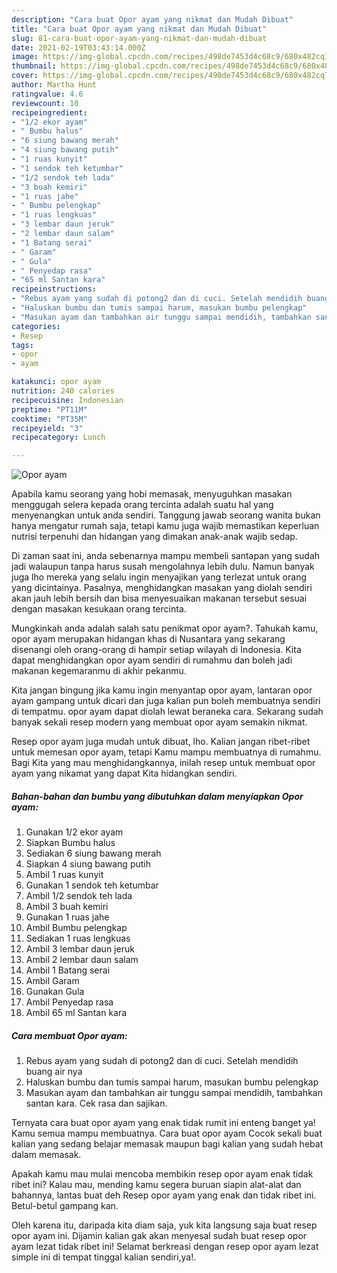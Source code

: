 ```yaml
---
description: "Cara buat Opor ayam yang nikmat dan Mudah Dibuat"
title: "Cara buat Opor ayam yang nikmat dan Mudah Dibuat"
slug: 81-cara-buat-opor-ayam-yang-nikmat-dan-mudah-dibuat
date: 2021-02-19T03:43:14.000Z
image: https://img-global.cpcdn.com/recipes/498de7453d4c68c9/680x482cq70/opor-ayam-foto-resep-utama.jpg
thumbnail: https://img-global.cpcdn.com/recipes/498de7453d4c68c9/680x482cq70/opor-ayam-foto-resep-utama.jpg
cover: https://img-global.cpcdn.com/recipes/498de7453d4c68c9/680x482cq70/opor-ayam-foto-resep-utama.jpg
author: Martha Hunt
ratingvalue: 4.6
reviewcount: 10
recipeingredient:
- "1/2 ekor ayam"
- " Bumbu halus"
- "6 siung bawang merah"
- "4 siung bawang putih"
- "1 ruas kunyit"
- "1 sendok teh ketumbar"
- "1/2 sendok teh lada"
- "3 buah kemiri"
- "1 ruas jahe"
- " Bumbu pelengkap"
- "1 ruas lengkuas"
- "3 lembar daun jeruk"
- "2 lembar daun salam"
- "1 Batang serai"
- " Garam"
- " Gula"
- " Penyedap rasa"
- "65 ml Santan kara"
recipeinstructions:
- "Rebus ayam yang sudah di potong2 dan di cuci. Setelah mendidih buang air nya"
- "Haluskan bumbu dan tumis sampai harum, masukan bumbu pelengkap"
- "Masukan ayam dan tambahkan air tunggu sampai mendidih, tambahkan santan kara. Cek rasa dan sajikan."
categories:
- Resep
tags:
- opor
- ayam

katakunci: opor ayam 
nutrition: 240 calories
recipecuisine: Indonesian
preptime: "PT11M"
cooktime: "PT35M"
recipeyield: "3"
recipecategory: Lunch

---
```



![Opor ayam](https://img-global.cpcdn.com/recipes/498de7453d4c68c9/680x482cq70/opor-ayam-foto-resep-utama.jpg)

Apabila kamu seorang yang hobi memasak, menyuguhkan masakan menggugah selera kepada orang tercinta adalah suatu hal yang menyenangkan untuk anda sendiri. Tanggung jawab seorang  wanita bukan hanya mengatur rumah saja, tetapi kamu juga wajib memastikan keperluan nutrisi terpenuhi dan hidangan yang dimakan anak-anak wajib sedap.

Di zaman  saat ini, anda sebenarnya mampu membeli santapan yang sudah jadi walaupun tanpa harus susah mengolahnya lebih dulu. Namun banyak juga lho mereka yang selalu ingin menyajikan yang terlezat untuk orang yang dicintainya. Pasalnya, menghidangkan masakan yang diolah sendiri akan jauh lebih bersih dan bisa menyesuaikan makanan tersebut sesuai dengan masakan kesukaan orang tercinta. 



Mungkinkah anda adalah salah satu penikmat opor ayam?. Tahukah kamu, opor ayam merupakan hidangan khas di Nusantara yang sekarang disenangi oleh orang-orang di hampir setiap wilayah di Indonesia. Kita dapat menghidangkan opor ayam sendiri di rumahmu dan boleh jadi makanan kegemaranmu di akhir pekanmu.

Kita jangan bingung jika kamu ingin menyantap opor ayam, lantaran opor ayam gampang untuk dicari dan juga kalian pun boleh membuatnya sendiri di tempatmu. opor ayam dapat diolah lewat beraneka cara. Sekarang sudah banyak sekali resep modern yang membuat opor ayam semakin nikmat.

Resep opor ayam juga mudah untuk dibuat, lho. Kalian jangan ribet-ribet untuk memesan opor ayam, tetapi Kamu mampu membuatnya di rumahmu. Bagi Kita yang mau menghidangkannya, inilah resep untuk membuat opor ayam yang nikamat yang dapat Kita hidangkan sendiri.

<!--inarticleads1-->

##### Bahan-bahan dan bumbu yang dibutuhkan dalam menyiapkan Opor ayam:

1. Gunakan 1/2 ekor ayam
1. Siapkan  Bumbu halus
1. Sediakan 6 siung bawang merah
1. Siapkan 4 siung bawang putih
1. Ambil 1 ruas kunyit
1. Gunakan 1 sendok teh ketumbar
1. Ambil 1/2 sendok teh lada
1. Ambil 3 buah kemiri
1. Gunakan 1 ruas jahe
1. Ambil  Bumbu pelengkap
1. Sediakan 1 ruas lengkuas
1. Ambil 3 lembar daun jeruk
1. Ambil 2 lembar daun salam
1. Ambil 1 Batang serai
1. Ambil  Garam
1. Gunakan  Gula
1. Ambil  Penyedap rasa
1. Ambil 65 ml Santan kara




<!--inarticleads2-->

##### Cara membuat Opor ayam:

1. Rebus ayam yang sudah di potong2 dan di cuci. Setelah mendidih buang air nya
1. Haluskan bumbu dan tumis sampai harum, masukan bumbu pelengkap
1. Masukan ayam dan tambahkan air tunggu sampai mendidih, tambahkan santan kara. Cek rasa dan sajikan.




Ternyata cara buat opor ayam yang enak tidak rumit ini enteng banget ya! Kamu semua mampu membuatnya. Cara buat opor ayam Cocok sekali buat kalian yang sedang belajar memasak maupun bagi kalian yang sudah hebat dalam memasak.

Apakah kamu mau mulai mencoba membikin resep opor ayam enak tidak ribet ini? Kalau mau, mending kamu segera buruan siapin alat-alat dan bahannya, lantas buat deh Resep opor ayam yang enak dan tidak ribet ini. Betul-betul gampang kan. 

Oleh karena itu, daripada kita diam saja, yuk kita langsung saja buat resep opor ayam ini. Dijamin kalian gak akan menyesal sudah buat resep opor ayam lezat tidak ribet ini! Selamat berkreasi dengan resep opor ayam lezat simple ini di tempat tinggal kalian sendiri,ya!.

